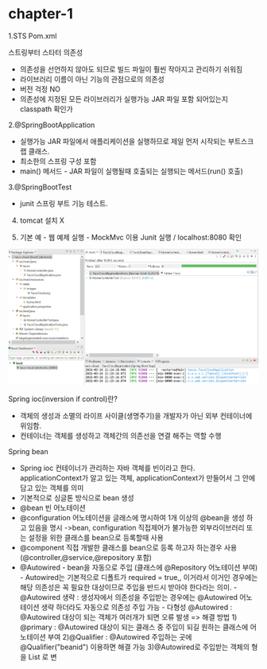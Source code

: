 # chapter-1

1.STS Pom.xml

스트링부터 스타터 의존성

* 의존성을 선언하지 않아도 되므로 빌드 파일이 훨씬 작아지고 관리하기 쉬워짐
* 라이브러리 이름이 아닌 기능의 관점으로의 의존성
* 버전 걱정 NO
* 의존성에 지정된 모든 라이브러리가 실행가능 JAR 파일 포함 되어있는지 classpath 확인가

2.@SpringBootApplication

* 실행가능 JAR 파일에서 애플리케이션을 실행하므로 제일 먼저 시작되는 부트스크랩 클래스.
* 최소한의 스프링 구성 포함
* main\(\) 메서드 - JAR 파일이 실행될때 호출되는 실행되는 메서드\(run\(\) 호출\)

3.@SpringBootTest

* junit 스프링 부트 기능 테스트.

4. tomcat 설치 X

5. 기본 예 - 웹 예제 실행 - MockMvc 이용 Junit 실행 / localhost:8080 확인

![&#xC6F9; &#xC608;&#xC81C; &#xC2E4;&#xD589; - MockMvc &#xC774;&#xC6A9; Junit &#xC2E4;&#xD589; / localhost:8080 &#xD655;&#xC778;](.gitbook/assets/springboot_1.png)

Spring ioc\(inversion if control\)란?

* 객체의 생성과 소멸의 라이프 사이클\(생명주기\)을 개발자가 아닌 외부 컨테이너에 위임함.
* 컨테이너는 객체를 생성하고 객체간의 의존선을 연결 해주는 역할 수행

Spring bean

* Spring ioc 컨테이너가 관리하는 자바 객체를 빈이라고 한다. applicationContext가 알고 있는 객체, applicationContext가 만들어서 그 안에 담고 있는 객체를 의미
* 기본적으로 싱글톤 방식으로 bean 생성
* @bean 빈 어노테이션  
* @configuration 어노테이션을 글래스에 명시하여 1개 이상의 @bean을 생성 하고 있음을 명시     -&gt;bean, configuration 직접제어가 불가능한 외부라이브러리 또는 설정을 위한 클래스를 bean으로 등록할때 사용
* @component 직접 개발한 클래스를 bean으로 등록 하고자 하는경우 사용\(@controller,@service,@repository 포함\)
* @Autowired - bean을 자동으로 주입 \(클래스에 @Repository 어노테이션 부여\)                                         - Autowired는 기본적으로 디폴트가 required = true,, 이거라서 이거인 경우에는 해당 의존성은 꼭 필요한 대상이므로 주입을 반드시 받아야 한다라는 의미.                                                                    - @Autowired 생략 : 생성자에서 의존성을 주입받는 경우에는 @Autowired 어노테이션 생략 하더라도 자동으로 의존성 주입 가능                                                                                                                  - 다형성 @Autowired : @Autowired 대상이 되는 객체가 여러개가 되면 오류 발생                               =&gt; 해결 방법                                                                                                                                                     1\) @primary : @Autowired 대상이 되는 클래스 중 주입이 되길 원하는 클래스에 어노테이션 부여                                                                                                                                                                          2\)@Qualifier : @Autowired 주입하는 곳에 @Qualifier\("beanid"\) 이용하면 해결 가능                                       3\)@Autowired로 주입받는 객체의 형을 List 로 변   





 

